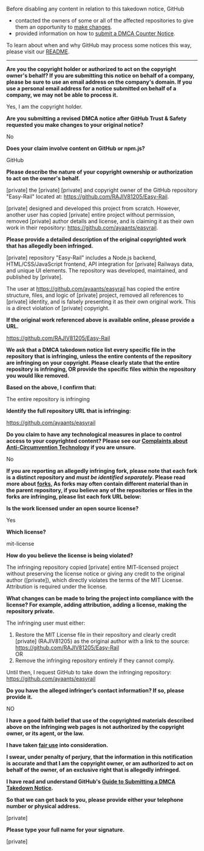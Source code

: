 Before disabling any content in relation to this takedown notice, GitHub
- contacted the owners of some or all of the affected repositories to give them an opportunity to [make changes](https://docs.github.com/en/github/site-policy/dmca-takedown-policy#a-how-does-this-actually-work).
- provided information on how to [submit a DMCA Counter Notice](https://docs.github.com/en/articles/guide-to-submitting-a-dmca-counter-notice).

To learn about when and why GitHub may process some notices this way, please visit our [README](https://github.com/github/dmca/blob/master/README.md#anatomy-of-a-takedown-notice).

---

**Are you the copyright holder or authorized to act on the copyright owner's behalf? If you are submitting this notice on behalf of a company, please be sure to use an email address on the company's domain. If you use a personal email address for a notice submitted on behalf of a company, we may not be able to process it.**

Yes, I am the copyright holder.

**Are you submitting a revised DMCA notice after GitHub Trust & Safety requested you make changes to your original notice?**

No

**Does your claim involve content on GitHub or npm.js?**

GitHub

**Please describe the nature of your copyright ownership or authorization to act on the owner's behalf.**

[private] the [private] [private] and copyright owner of the GitHub repository "Easy-Rail" located at: https://github.com/RAJIV81205/Easy-Rail.

[private] designed and developed this project from scratch. However, another user has copied [private] entire project without permission, removed [private] author details and license, and is claiming it as their own work in their repository: https://github.com/ayaants/easyrail.

**Please provide a detailed description of the original copyrighted work that has allegedly been infringed.**

[private] repository "Easy-Rail" includes a Node.js backend, HTML/CSS/JavaScript frontend, API integration for [private] Railways data, and unique UI elements. The repository was developed, maintained, and published by [private].

The user at https://github.com/ayaants/easyrail has copied the entire structure, files, and logic of [private] project, removed all references to [private] identity, and is falsely presenting it as their own original work. This is a direct violation of [private] copyright.

**If the original work referenced above is available online, please provide a URL.**

https://github.com/RAJIV81205/Easy-Rail

**We ask that a DMCA takedown notice list every specific file in the repository that is infringing, unless the entire contents of the repository are infringing on your copyright. Please clearly state that the entire repository is infringing, OR provide the specific files within the repository you would like removed.**

**Based on the above, I confirm that:**

The entire repository is infringing

**Identify the full repository URL that is infringing:**

https://github.com/ayaants/easyrail

**Do you claim to have any technological measures in place to control access to your copyrighted content? Please see our <a href="https://docs.github.com/articles/guide-to-submitting-a-dmca-takedown-notice#complaints-about-anti-circumvention-technology">Complaints about Anti-Circumvention Technology</a> if you are unsure.**

No

**If you are reporting an allegedly infringing fork, please note that each fork is a distinct repository and <i>must be identified separately</i>. Please read more about <a href="https://docs.github.com/articles/dmca-takedown-policy#b-what-about-forks-or-whats-a-fork">forks.</a> As forks may often contain different material than in the parent repository, if you believe any of the repositories or files in the forks are infringing, please list each fork URL below:**

**Is the work licensed under an open source license?**

Yes

**Which license?**

mit-license

**How do you believe the license is being violated?**

The infringing repository copied [private] entire MIT-licensed project without preserving the license notice or giving any credit to the original author ([private]), which directly violates the terms of the MIT License. Attribution is required under the license.

**What changes can be made to bring the project into compliance with the license? For example, adding attribution, adding a license, making the repository private.**

The infringing user must either:

1. Restore the MIT License file in their repository and clearly credit [private] (RAJIV81205) as the original author with a link to the source:   https://github.com/RAJIV81205/Easy-Rail  
OR  
2. Remove the infringing repository entirely if they cannot comply.

Until then, I request GitHub to take down the infringing repository: https://github.com/ayaants/easyrail

**Do you have the alleged infringer’s contact information? If so, please provide it.**

NO

**I have a good faith belief that use of the copyrighted materials described above on the infringing web pages is not authorized by the copyright owner, or its agent, or the law.**

**I have taken <a href="https://www.lumendatabase.org/topics/22">fair use</a> into consideration.**

**I swear, under penalty of perjury, that the information in this notification is accurate and that I am the copyright owner, or am authorized to act on behalf of the owner, of an exclusive right that is allegedly infringed.**

**I have read and understand GitHub's <a href="https://docs.github.com/articles/guide-to-submitting-a-dmca-takedown-notice/">Guide to Submitting a DMCA Takedown Notice</a>.**

**So that we can get back to you, please provide either your telephone number or physical address.**

[private]

**Please type your full name for your signature.**

[private]
